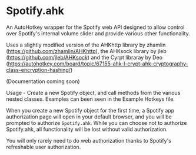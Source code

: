 # Spotify.ahk
An AutoHotkey wrapper for the Spotify web API designed to allow control over Spotify's internal volume slider and provide various other functionality.

Uses a slightly modified version of the AHKhttp library by zhamlin (https://github.com/zhamlin/AHKhttp), the AHKsock library by jleb (https://github.com/jleb/AHKsock) and the Cyrpt libraray by Deo (https://autohotkey.com/board/topic/67155-ahk-l-crypt-ahk-cryptography-class-encryption-hashing/)

(Documentation coming soon)

Usage - 
Create a new Spotify object, and call methods from the various nested classes. Examples can been seen in the Example Hotkeys file.

When you create a new Spotify object for the first time, a Spotify app authorization page will open in your default browser, and you will be prompted to authorize `Spotify.ahk`.
While you can choose not to authorize Spotify.ahk, all functionality will be lost without valid authorization. 

You will only rarely need to do web authorization thanks to Spotify's refreshable user authorization.
